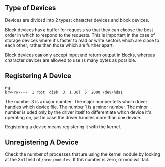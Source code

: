 ## Type of Devices ## 

Devices are divided into 2 types: character devices and block devices. 

Block devices has a buffer for requests so that they can choose the best order in which to respond to the requests. This is important in the case of storage devices where it's faster to read or write sectors which are close to each other, rather than those which are further apart. 

Block devices can only accept input and return output in blocks, whereas character devices are allowed to use as many bytes as possible. 

## Registering A Device ##   
eg:   
``` brw-rw----  1 root  disk  3, 1 Jul  5  2000 /dev/hda1 ```    
   
The number 3 is a major number. The major number tells whcih driver handles which device file. The number 1 is a minor number. The minor number is uded only by the driver itself to differentiate which device it's operating on, just in case the driver handles more than one device.    

Registering a device means registering it with the kernel.    

## Unregistering A Device ## 

Check the number of processes that are using the kernel module by looking at the 3rd field of ``` /proc/modules ```. If this number is zero, rmmod will fail. 
